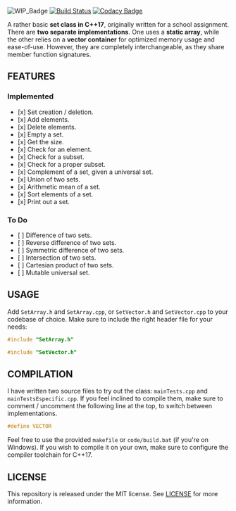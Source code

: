 ![WIP_Badge](https://img.shields.io/badge/version-0.1-blue.svg)
[![Build Status](https://travis-ci.org/abidanBrito/Set-Class.svg?branch=master)](https://travis-ci.org/abidanBrito/Set-Class)
[![Codacy Badge](https://app.codacy.com/project/badge/Grade/99dac280a16543a697f233e27a3078d6)](https://www.codacy.com/gh/abidanBrito/set-class/dashboard?utm_source=github.com&amp;utm_medium=referral&amp;utm_content=abidanBrito/set-class&amp;utm_campaign=Badge_Grade)

A rather basic **set class in C++17**, originally written for a school assignment.
There are **two separate implementations**. One uses a **static array**, while the 
other relies on a **vector container** for optimized memory usage and ease-of-use. 
However, they are completely interchangeable, as they share member function signatures.

## FEATURES
### Implemented
*   \[x] Set creation / deletion.
*   \[x] Add elements.
*   \[x] Delete elements.
*   \[x] Empty a set.
*   \[x] Get the size.
*   \[x] Check for an element.
*   \[x] Check for a subset.
*   \[x] Check for a proper subset.
*   \[x] Complement of a set, given a universal set.
*   \[x] Union of two sets.
*   \[x] Arithmetic mean of a set.
*   \[x] Sort elements of a set.
*   \[x] Print out a set.

### To Do
*   \[ ] Difference of two sets.
*   \[ ] Reverse difference of two sets.
*   \[ ] Symmetric difference of two sets.
*   \[ ] Intersection of two sets.
*   \[ ] Cartesian product of two sets.
*   \[ ] Mutable universal set.

## USAGE
Add `SetArray.h` and `SetArray.cpp`, or `SetVector.h` and `SetVector.cpp` 
to your codebase of choice. Make sure to include the right header file for your needs: 

```cpp
#include "SetArray.h"
``` 
```cpp
#include "SetVector.h"
``` 

## COMPILATION
I have written two source files to try out the class: `mainTests.cpp` and 
`mainTestsEspecific.cpp`. If you feel inclined to compile them, make sure to 
comment / uncomment the following line at the top, to switch between implementations.

``` cpp
#define VECTOR
```
Feel free to use the provided `makefile` or `code/build.bat` (if you're on Windows). If you wish to compile it on your own, make sure to configure the compiler toolchain for C++17.

## LICENSE
This repository is released under the MIT license. See [LICENSE](LICENSE) for more information.
